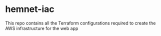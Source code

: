 # hemnet-iac
This repo contains all the Terraform configurations required to create the AWS infrastructure for the web app
